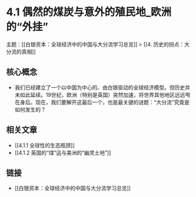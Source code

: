 # 4.1 偶然的煤炭与意外的殖民地_欧洲的“外挂”

主题：[[白银资本：全球经济中的中国与大分流学习总览]] > [[4. 历史的拐点：大分流的真相]]

## 核心概念

- 我们已经建立了一个以中国为中心的、由白银驱动的全球经济模型。但历史并未如此延续。19世纪，欧洲（特别是英国）突然加速，将世界其他地区远远甩在身后。现在，我们要解开这最后一个，也是最关键的谜题：“大分流”究竟是如何发生的？

## 相关文章

- [[4.1.1 全球性的生态瓶颈]]
- [[4.1.2 英国的“煤”运与美洲的“幽灵土地”]]

## 链接

- [[白银资本：全球经济中的中国与大分流学习总览]]
